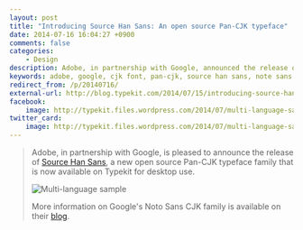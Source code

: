 ```yaml
---
layout: post
title: "Introducing Source Han Sans: An open source Pan-CJK typeface"
date: 2014-07-16 16:04:27 +0900
comments: false
categories:
    - Design
description: Adobe, in partnership with Google, announced the release of Source Han Sans, a new open source Pan-CJK typeface family.
keywords: adobe, google, cjk font, pan-cjk, source han sans, note sans
redirect_from: /p/20140716/
external-url: http://blog.typekit.com/2014/07/15/introducing-source-han-sans/
facebook:
    image: http://typekit.files.wordpress.com/2014/07/multi-language-sample-v3.jpg?w=800&h=408
twitter_card:
    image: http://typekit.files.wordpress.com/2014/07/multi-language-sample-v3.jpg?w=800&h=408
---
```


> Adobe, in partnership with Google, is pleased to announce the release of [Source Han Sans](http://adobe.ly/TkSHS), a new open source Pan-CJK typeface family that is now available on Typekit for desktop use.
>
> ![Multi-language sample](http://typekit.files.wordpress.com/2014/07/multi-language-sample-v3.jpg?w=800&h=408 "Multi-language sample")
>
> More information on Google's Noto Sans CJK family is available on their [blog](http://goo.gl/yhFcim).
